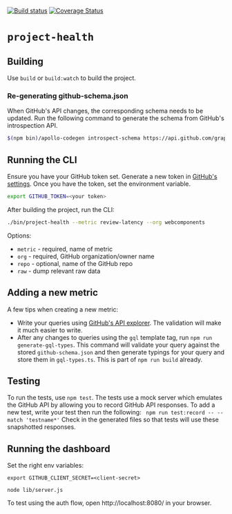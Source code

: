 [![Build status](https://img.shields.io/travis/PolymerLabs/project-health.svg)](https://travis-ci.org/PolymerLabs/project-health)
[![Coverage Status](https://coveralls.io/repos/github/PolymerLabs/project-health/badge.svg?branch=master)](https://coveralls.io/github/PolymerLabs/project-health?branch=master)

# `project-health`

## Building
Use `build` or `build:watch` to build the project.

### Re-generating github-schema.json
When GitHub's API changes, the corresponding schema needs to be updated. Run
the following command to generate the schema from GitHub's introspection API.

```bash
$(npm bin)/apollo-codegen introspect-schema https://api.github.com/graphql --output github-schema.json --header "Authorization: bearer <your token>"
```

## Running the CLI
Ensure you have your GitHub token set. Generate a new token in [GitHub's settings](https://github.com/settings/tokens).
Once you have the token, set the environment variable.

```bash
export GITHUB_TOKEN=<your token>
```

After building the project, run the CLI:
```bash
./bin/project-health --metric review-latency --org webcomponents
```

Options:
 * `metric` - required, name of metric
 * `org` - required, GitHub organization/owner name
 * `repo` - optional, name of the GitHub repo
 * `raw` - dump relevant raw data

## Adding a new metric
A few tips when creating a new metric:
 * Write your queries using [GitHub's API explorer](https://developer.github.com/v4/explorer/). The
   validation will make it much easier to write.
 * After any changes to queries using the `gql` template tag, run `npm run
   generate-gql-types`. This command will validate your query against the
   stored `github-schema.json` and then generate typings for your query and
   store them in `gql-types.ts`. This is part of `npm run build` already.

## Testing
To run the tests, use `npm test`. The tests use a mock server which emulates
the GitHub API by allowing you to record GitHub API responses. To add a new
test, write your test then run the following: ``` npm run test:record --
--match 'testname*'``` Check in the generated files so that tests will use
these snapshotted responses.

## Running the dashboard
Set the right env variables:
```
export GITHUB_CLIENT_SECRET=<client-secret>
```

```
node lib/server.js
```

To test using the auth flow, open http://localhost:8080/ in your browser.
